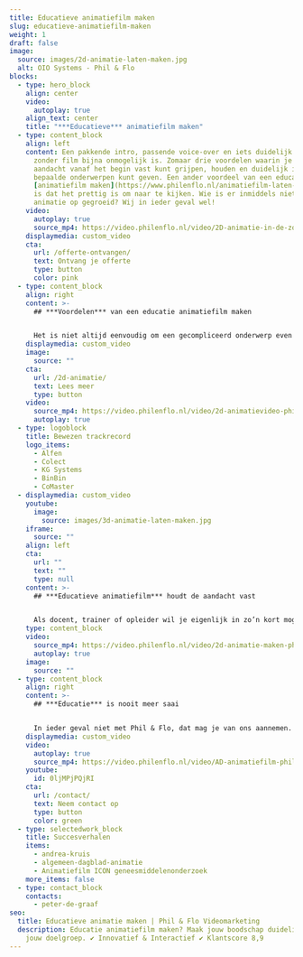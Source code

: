 ```yaml
---
title: Educatieve animatiefilm maken
slug: educatieve-animatiefilm-maken
weight: 1
draft: false
image:
  source: images/2d-animatie-laten-maken.jpg
  alt: OIO Systems - Phil & Flo
blocks:
  - type: hero_block
    align: center
    video:
      autoplay: true
    align_text: center
    title: "***Educatieve*** animatiefilm maken"
  - type: content_block
    align: left
    content: Een pakkende intro, passende voice-over en iets duidelijk maken dat
      zonder film bijna onmogelijk is. Zomaar drie voordelen waarin je de
      aandacht vanaf het begin vast kunt grijpen, houden en duidelijk inzicht in
      bepaalde onderwerpen kunt geven. Een ander voordeel van een educatie
      [animatiefilm maken](https://www.philenflo.nl/animatiefilm-laten-maken/)
      is dat het prettig is om naar te kijken. Wie is er inmiddels niet met
      animatie op gegroeid? Wij in ieder geval wel!
    video:
      autoplay: true
      source_mp4: https://video.philenflo.nl/video/2D-animatie-in-de-zorg-ICON1.mp4
    displaymedia: custom_video
    cta:
      url: /offerte-ontvangen/
      text: Ontvang je offerte
      type: button
      color: pink
  - type: content_block
    align: right
    content: >-
      ## ***Voordelen*** van een educatie animatiefilm maken


      Het is niet altijd eenvoudig om een gecompliceerd onderwerp even in een paar zinnen aan je doelgroep uit te leggen. Laat staan dat die boodschap blijft hangen bij jouw publiek. Door een educatie animatiefilm te maken kun je je doelgroep overtuigen met een ultrakorte, glasheldere en visuele uitleg. Animatie heeft namelijk de eigenschap niets tot de verbeelding toe te laten. Met andere woorden: animatie kan inzicht geven in zaken wat het menselijk oog niet kan waarnemen.
    displaymedia: custom_video
    image:
      source: ""
    cta:
      url: /2d-animatie/
      text: Lees meer
      type: button
    video:
      source_mp4: https://video.philenflo.nl/video/2d-animatievideo-phil-en-flo.mp4
      autoplay: true
  - type: logoblock
    title: Bewezen trackrecord
    logo_items:
      - Alfen
      - Colect
      - KG Systems
      - BinBin
      - CoMaster
  - displaymedia: custom_video
    youtube:
      image:
        source: images/3d-animatie-laten-maken.jpg
    iframe:
      source: ""
    align: left
    cta:
      url: ""
      text: ""
      type: null
    content: >-
      ## ***Educatieve animatiefilm*** houdt de aandacht vast


      Als docent, trainer of opleider wil je eigenlijk in zo’n kort mogelijk tijdsbestek iets duidelijk maken aan je publiek. Het is natuurlijk al helemaal mooi als iedereen je meteen begrijpt in wat je duidelijk wilt maken. Een simpele tekening zegt vaak al meer dan duizend woorden en stel je eens voor wat je in een minuut visueel teweeg zou kunnen brengen. En weeg dat eens af tegen in de hoeveelheid energie die je er in moet steken om iets met woorden en teksten onomwonden duidelijk te maken. Wij snappen dat het rekensommetje snel is gemaakt.
    type: content_block
    video:
      source_mp4: https://video.philenflo.nl/video/2d-animatie-maken-phil-en-flo.mp4
      autoplay: true
    image:
      source: ""
  - type: content_block
    align: right
    content: >-
      ## ***Educatie*** is nooit meer saai


      In ieder geval niet met Phil & Flo, dat mag je van ons aannemen. Wil je eens een verhelderend gesprek over het visualiseren van jouw droge educatieve materie? Kom in contact en laat weten welke uitdaging jij voor ons in petto hebt. Of ontdek hier meer hoe wij ons inzetten voor de [onderwijssector](https://www.philenflo.nl/branches/onderwijs-kunst-cultuur/). Of wat dacht van je een [virtuele school rondleiding](https://www.philenflo.nl/virtuele-school-rondleiding/).
    displaymedia: custom_video
    video:
      autoplay: true
      source_mp4: https://video.philenflo.nl/video/AD-animatiefilm-phil-en-flo.mp4
    youtube:
      id: 0ljMPjPQjRI
    cta:
      url: /contact/
      text: Neem contact op
      type: button
      color: green
  - type: selectedwork_block
    title: Succesverhalen
    items:
      - andrea-kruis
      - algemeen-dagblad-animatie
      - Animatiefilm ICON geneesmiddelenonderzoek
    more_items: false
  - type: contact_block
    contacts:
      - peter-de-graaf
seo:
  title: Educatieve animatie maken | Phil & Flo Videomarketing
  description: Educatie animatiefilm maken? Maak jouw boodschap duidelijk voor
    jouw doelgroep. ✔ Innovatief & Interactief ✔ Klantscore 8,9
---
```

